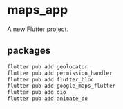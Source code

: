 # maps_app

A new Flutter project.

## packages
```sh
flutter pub add geolocator
flutter pub add permission_handler
flutter pub add flutter_bloc
flutter pub add google_maps_flutter
flutter pub add dio
flutter pub add animate_do
```
